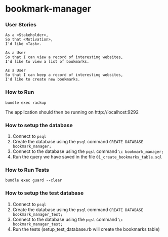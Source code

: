 # bookmark-manager

### User Stories

```
As a <Stakeholder>,
So that <Motivation>,
I'd like <Task>.

As a User
So that I can view a record of interesting websites,
I'd like to view a list of bookmarks.

As a User
So that I can keep a record of interesting websites,
I'd like to create new bookmarks.
```

### How to Run

```
bundle exec rackup
```

The application should then be running on http://localhost:9292

### How to setup the database

1. Connect to `psql`
2. Create the database using the `psql` command `CREATE DATABASE bookmark_manager;`
3. Connect to the database using the `pqsl` command `\c bookmark_manager;`
4. Run the query we have saved in the file `01_create_bookmarks_table.sql`

### How to Run Tests

```
bundle exec guard --clear
```

### How to setup the test database

1. Connect to `psql`
2. Create the database using the `psql` command `CREATE DATABASE bookmark_manager_test;`
3. Connect to the database using the `pqsl` command `\c bookmark_manager_test;`
4. Run the tests (setup_test_database.rb will create the bookmarks table)
